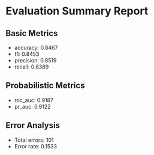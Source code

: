 # Evaluation Summary Report

## Basic Metrics

- accuracy: 0.8467
- f1: 0.8453
- precision: 0.8519
- recall: 0.8389

## Probabilistic Metrics

- roc_auc: 0.9187
- pr_auc: 0.9122

## Error Analysis

- Total errors: 101
- Error rate: 0.1533
